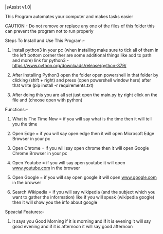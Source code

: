 |sAssist v1.0|

This Program automates your computer and makes tasks easier

CAUTION - Do not remove or replace any one of the files of this folder this can prevent the program not to run properly      

Steps To Install and Use This Program:-

1. Install python3 in your pc (when installing make sure to tick all of them in the left bottom corner ther are some additional things like add to path and more) 
  link for python3 - https://www.python.org/downloads/release/python-379/

2. After Installing Python3 open the folder open powershell in that folder by clicking (shift + right) and press (open powershell window here) after that write (pip install -r requirements.txt)

3. After doing this you are all set just open the main.py by right click on the file and (choose open with python) 

Functions:-

1. What is The Time Now = if you will say what is the time then it will tell you the time

2. Open Edge            = if you will say open edge then it will open Microsoft Edge Browser in your pc

3. Open Chrome          = if you will say open chrome then it will open Google Chrome Browser in your pc 

4. Open Youtube         = if you will say open youtube it will open www.youtube.com in the browser

5. Open Google          = if you will say open google it will open www.google.com in the browser

6. Search Wikipedia     = if you will say wikipedia (and the subject which you want to gather the information) like if you will speak (wikipedia google) then it will show you the info about google
 
Speacial Features:-

1. It says you Good Morning if it is morning and if it is evening it will say good evening and if it is afternoon it will say good afternoon
